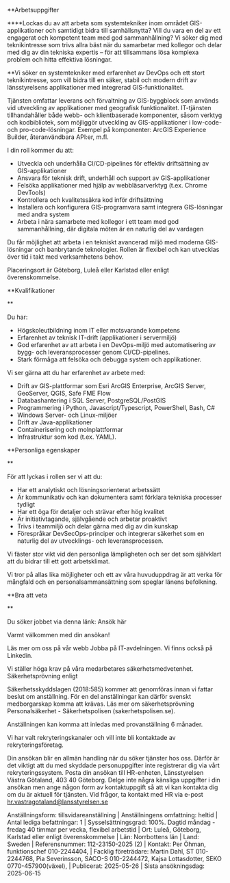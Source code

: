 **Arbetsuppgifter  
  
****Lockas du av att arbeta som systemtekniker inom området GIS-applikationer och samtidigt bidra till samhällsnytta? Vill du vara en del av ett engagerat och kompetent team med god sammanhållning? Vi söker dig med teknikintresse som trivs allra bäst när du samarbetar med kollegor och delar med dig av din tekniska expertis – för att tillsammans lösa komplexa problem och hitta effektiva lösningar.  
  
**Vi söker en systemtekniker med erfarenhet av DevOps och ett stort teknikintresse, som vill bidra till en säker, stabil och modern drift av länsstyrelsens applikationer med integrerad GIS-funktionalitet.  
  
Tjänsten omfattar leverans och förvaltning av GIS-byggblock som används vid utveckling av applikationer med geografisk funktionalitet. IT-tjänsten tillhandahåller både webb- och klientbaserade komponenter, såsom verktyg och kodbibliotek, som möjliggör utveckling av GIS-applikationer i low-code- och pro-code-lösningar. Exempel på komponenter: ArcGIS Experience Builder, återanvändbara API:er, m.fl.  
  
I din roll kommer du att:  
  

-   Utveckla och underhålla CI/CD-pipelines för effektiv driftsättning av GIS-applikationer
-   Ansvara för teknisk drift, underhåll och support av GIS-applikationer
-   Felsöka applikationer med hjälp av webbläsarverktyg (t.ex. Chrome DevTools)
-   Kontrollera och kvalitetssäkra kod inför driftsättning
-   Installera och konfigurera GIS-programvara samt integrera GIS-lösningar med andra system
-   Arbeta i nära samarbete med kollegor i ett team med god sammanhållning, där digitala möten är en naturlig del av vardagen  
      
      
    

Du får möjlighet att arbeta i en tekniskt avancerad miljö med moderna GIS-lösningar och banbrytande teknologier. Rollen är flexibel och kan utvecklas över tid i takt med verksamhetens behov.

Placeringsort är Göteborg, Luleå eller Karlstad eller enligt överenskommelse.

  
  
**Kvalifikationer  
  
**

Du har:

  
  

-   Högskoleutbildning inom IT eller motsvarande kompetens
-   Erfarenhet av teknisk IT-drift (applikationer i servermiljö)
-   God erfarenhet av att arbeta i en DevOps-miljö med automatisering av bygg- och leveransprocesser genom CI/CD-pipelines.
-   Stark förmåga att felsöka och debugga system och applikationer.  
      
      
    

Vi ser gärna att du har erfarenhet av arbete med:

  
  

-   Drift av GIS-plattformar som Esri ArcGIS Enterprise, ArcGIS Server, GeoServer, QGIS, Safe FME Flow
-   Databashantering i SQL Server, PostgreSQL/PostGIS
-   Programmering i Python, Javascript/Typescript, PowerShell, Bash, C#
-   Windows Server- och Linux-miljöer
-   Drift av Java-applikationer
-   Containerisering och molnplattformar
-   Infrastruktur som kod (t.ex. YAML).  
      
      
    

**Personliga egenskaper  
  
**

För att lyckas i rollen ser vi att du:

  
  

-   Har ett analytiskt och lösningsorienterat arbetssätt
-   Är kommunikativ och kan dokumentera samt förklara tekniska processer tydligt
-   Har ett öga för detaljer och strävar efter hög kvalitet
-   Är initiativtagande, självgående och arbetar proaktivt
-   Trivs i teammiljö och delar gärna med dig av din kunskap
-   Förespråkar DevSecOps-principer och integrerar säkerhet som en naturlig del av utvecklings- och leveransprocessen.  
      
      
    

Vi fäster stor vikt vid den personliga lämpligheten och ser det som självklart att du bidrar till ett gott arbetsklimat.

Vi tror på allas lika möjligheter och ett av våra huvuduppdrag är att verka för mångfald och en personalsammansättning som speglar länens befolkning.

  
  
**Bra att veta  
  
**

Du söker jobbet via denna länk: Ansök här

Varmt välkommen med din ansökan!

Läs mer om oss på vår webb Jobba på IT-avdelningen. Vi finns också på Linkedin.

Vi ställer höga krav på våra medarbetares säkerhetsmedvetenhet. Säkerhetsprövning enligt

Säkerhetsskyddslagen (2018:585) kommer att genomföras innan vi fattar beslut om anställning. För en del anställningar kan därför svenskt medborgarskap komma att krävas. Läs mer om säkerhetsprövning Personalsäkerhet - Säkerhetspolisen (sakerhetspolisen.se).

Anställningen kan komma att inledas med provanställning 6 månader.

Vi har valt rekryteringskanaler och vill inte bli kontaktade av rekryteringsföretag.

Din ansökan blir en allmän handling när du söker tjänster hos oss. Därför är det viktigt att du med skyddade personuppgifter inte registrerar dig via vårt rekryteringssystem. Posta din ansökan till HR-enheten, Länsstyrelsen Västra Götaland, 403 40 Göteborg. Delge inte några känsliga uppgifter i din ansökan men ange någon form av kontaktuppgift så att vi kan kontakta dig om du är aktuell för tjänsten. Vid frågor, ta kontakt med HR via e-post hr.vastragotaland@lansstyrelsen.se

Anställningsform: tillsvidareanställning | Anställningens omfattning: heltid | Antal lediga befattningar: 1 | Sysselsättningsgrad: 100%. Dagtid måndag - fredag 40 timmar per vecka, flexibel arbetstid | Ort: Luleå, Göteborg, Karlstad eller enligt överenskommelse | Län: Norrbottens län | Land: Sweden | Referensnummer: 112-23150-2025 (2) | Kontakt: Per Öhman, funktionschef 010-2244404, | Facklig företrädare: Martin Dahl, ST 010-2244768, Pia Severinsson, SACO-S 010-2244472, Kajsa Lottasdotter, SEKO 0770-457900(växel), | Publicerat: 2025-05-26 | Sista ansökningsdag: 2025-06-15